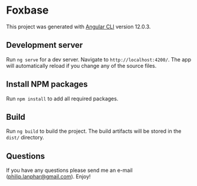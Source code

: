 # Foxbase

This project was generated with [Angular CLI](https://github.com/angular/angular-cli) version 12.0.3.

## Development server

Run `ng serve` for a dev server. Navigate to `http://localhost:4200/`. The app will automatically reload if you change any of the source files.

## Install NPM packages

Run `npm install` to add all required packages. 

## Build

Run `ng build` to build the project. The build artifacts will be stored in the `dist/` directory.

## Questions

If you have any questions please send me an e-mail (philip.lanphar@gmail.com). Enjoy!
